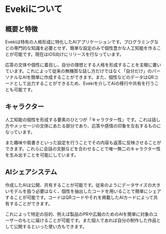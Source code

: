 
# Evekiについて

## 概要と特徴

Evekiは特有の人格形成に特化したAIアプリケーションです。プログラミングなどの専門的な知識を必要とせず、簡単な設定のみで個性豊かな人工知能を作ることが可能です。現在はiOS向けにリリースを行なっています。

応答の文体や個性に着目し、自分の理想とする人格を形成することを主眼に置いています。これによって従来の無機質な話し方だけではなく「自分だけ」のパーソナルなAIを簡単に作成することができます。また、個性などのデータはQRコードとして出力することができるため、Evekiを介してAIの移行や共有を行うことも可能です。

## キャラクター

人工知能の個性を形成する要素のひとつが「キャラクター性」です。これは話し方やメッセージの文体にあたる部分であり、応答や感情の印象を左右するものになっています。

また趣味や肩書きといった設定を行うことでその内容も返答に反映させることができます。これらに会話の文脈などを合わせることで唯一無二のキャラクター性を生み出すことを可能にしています。

## AIシェアシステム

作成したAIは公開、共有することが可能です。従来のようにデータサイズの大きいモデルを扱う必要はなく、個性を抽出したコードを用いることで簡単にシェアすることが可能です。コードはQRコードやそれを掲載したAIカードによって共有することができます。

これによって特定の目的、例えば製品のPRや広報のためのAIを簡単に対象のユーザーのもとに届けることが可能です。また個人であれば自分の制作した作品として公開するといった使い方もできます。








